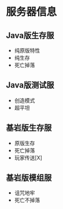 # 服务器信息

## Java版生存服
- 纯原版特性
- 纯生存
- 死亡掉落

## Java版测试服
- 创造模式
- 超平坦

## 基岩版生存服
- 原版生存
- 死亡掉落
- 玩家传送[X]

## 基岩版模组服
- 诅咒地牢
- 死亡不掉落

